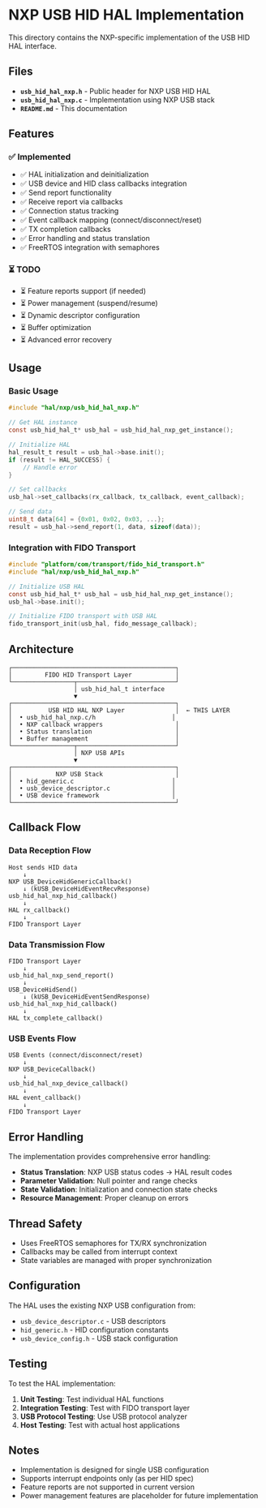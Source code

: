 # NXP USB HID HAL Implementation

This directory contains the NXP-specific implementation of the USB HID HAL interface.

## Files

- **`usb_hid_hal_nxp.h`** - Public header for NXP USB HID HAL
- **`usb_hid_hal_nxp.c`** - Implementation using NXP USB stack
- **`README.md`** - This documentation

## Features

### ✅ Implemented
- ✅ HAL initialization and deinitialization
- ✅ USB device and HID class callbacks integration
- ✅ Send report functionality
- ✅ Receive report via callbacks
- ✅ Connection status tracking
- ✅ Event callback mapping (connect/disconnect/reset)
- ✅ TX completion callbacks
- ✅ Error handling and status translation
- ✅ FreeRTOS integration with semaphores

### ⏳ TODO
- ⏳ Feature reports support (if needed)
- ⏳ Power management (suspend/resume)
- ⏳ Dynamic descriptor configuration
- ⏳ Buffer optimization
- ⏳ Advanced error recovery

## Usage

### Basic Usage

```c
#include "hal/nxp/usb_hid_hal_nxp.h"

// Get HAL instance
const usb_hid_hal_t* usb_hal = usb_hid_hal_nxp_get_instance();

// Initialize HAL
hal_result_t result = usb_hal->base.init();
if (result != HAL_SUCCESS) {
    // Handle error
}

// Set callbacks
usb_hal->set_callbacks(rx_callback, tx_callback, event_callback);

// Send data
uint8_t data[64] = {0x01, 0x02, 0x03, ...};
result = usb_hal->send_report(1, data, sizeof(data));
```

### Integration with FIDO Transport

```c
#include "platform/com/transport/fido_hid_transport.h"
#include "hal/nxp/usb_hid_hal_nxp.h"

// Initialize USB HAL
const usb_hid_hal_t* usb_hal = usb_hid_hal_nxp_get_instance();
usb_hal->base.init();

// Initialize FIDO transport with USB HAL
fido_transport_init(usb_hal, fido_message_callback);
```

## Architecture

```
┌─────────────────────────────────────────────┐
│         FIDO HID Transport Layer            │
└─────────────────┬───────────────────────────┘
                  │ usb_hid_hal_t interface
                  ▼
┌─────────────────────────────────────────────┐
│          USB HID HAL NXP Layer              │  ← THIS LAYER
│  • usb_hid_hal_nxp.c/h                     │
│  • NXP callback wrappers                    │
│  • Status translation                       │
│  • Buffer management                        │
└─────────────────┬───────────────────────────┘
                  │ NXP USB APIs
                  ▼
┌─────────────────────────────────────────────┐
│            NXP USB Stack                    │
│  • hid_generic.c                           │
│  • usb_device_descriptor.c                 │
│  • USB device framework                    │
└─────────────────────────────────────────────┘
```

## Callback Flow

### Data Reception Flow
```
Host sends HID data
    ↓
NXP USB_DeviceHidGenericCallback()
    ↓ (kUSB_DeviceHidEventRecvResponse)
usb_hid_hal_nxp_hid_callback()
    ↓
HAL rx_callback()
    ↓
FIDO Transport Layer
```

### Data Transmission Flow
```
FIDO Transport Layer
    ↓
usb_hid_hal_nxp_send_report()
    ↓
USB_DeviceHidSend()
    ↓ (kUSB_DeviceHidEventSendResponse)
usb_hid_hal_nxp_hid_callback()
    ↓
HAL tx_complete_callback()
```

### USB Events Flow
```
USB Events (connect/disconnect/reset)
    ↓
NXP USB_DeviceCallback()
    ↓
usb_hid_hal_nxp_device_callback()
    ↓
HAL event_callback()
    ↓
FIDO Transport Layer
```

## Error Handling

The implementation provides comprehensive error handling:

- **Status Translation**: NXP USB status codes → HAL result codes
- **Parameter Validation**: Null pointer and range checks
- **State Validation**: Initialization and connection state checks
- **Resource Management**: Proper cleanup on errors

## Thread Safety

- Uses FreeRTOS semaphores for TX/RX synchronization
- Callbacks may be called from interrupt context
- State variables are managed with proper synchronization

## Configuration

The HAL uses the existing NXP USB configuration from:
- `usb_device_descriptor.c` - USB descriptors
- `hid_generic.h` - HID configuration constants
- `usb_device_config.h` - USB stack configuration

## Testing

To test the HAL implementation:

1. **Unit Testing**: Test individual HAL functions
2. **Integration Testing**: Test with FIDO transport layer
3. **USB Protocol Testing**: Use USB protocol analyzer
4. **Host Testing**: Test with actual host applications

## Notes

- Implementation is designed for single USB configuration
- Supports interrupt endpoints only (as per HID spec)
- Feature reports are not supported in current version
- Power management features are placeholder for future implementation
